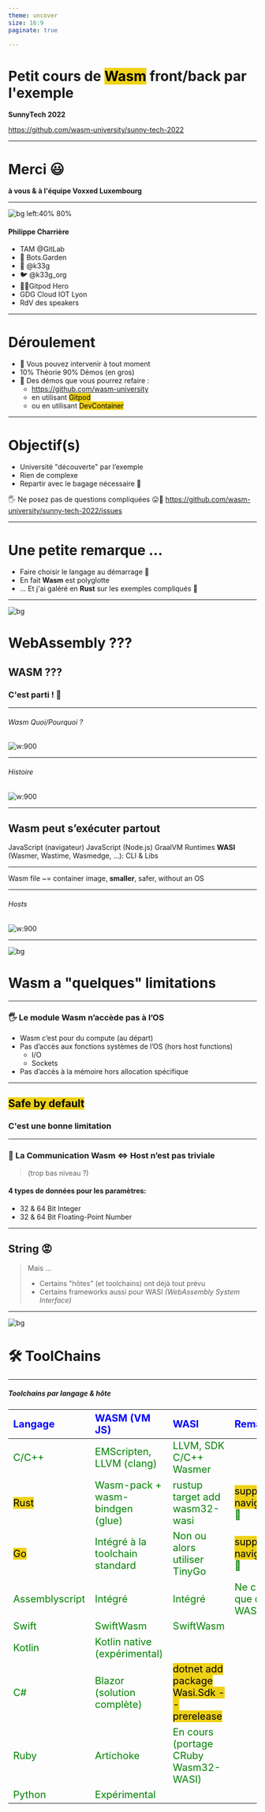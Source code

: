 ```yaml
---
theme: uncover
size: 16:9
paginate: true

---
```

<style scoped>
  mark {
    background-color: #942EC1;
    color: #FFFFFF;
  }
</style>
# Petit cours de <mark>Wasm</mark> front/back par l'exemple

**SunnyTech 2022**

https://github.com/wasm-university/sunny-tech-2022

---
# Merci 😃

**à vous & à l'équipe Voxxed Luxembourg**

---

![bg left:40% 80%](pictures/k33g.png)

#### Philippe Charrière

- TAM @GitLab
- 🤖 Bots.Garden
- 🦊 @k33g
- 🐦 @k33g_org
- 🍊🦸Gitpod Hero
- GDG Cloud IOT Lyon
- RdV des speakers

---
# Déroulement

- 👋 Vous pouvez intervenir à tout moment
- 10% Théorie 90% Démos (en gros)
- 🚀 Des démos que vous pourrez refaire :
  - https://github.com/wasm-university
  - en utilisant <mark>Gitpod</mark>
  - ou en utilisant <mark>DevContainer</mark>

---
# Objectif(s)

- Université "découverte" par l’exemple
- Rien de complexe
- Repartir avec le bagage nécessaire 🧳

🖐️ Ne posez pas de questions compliquées 😛🙏
https://github.com/wasm-university/sunny-tech-2022/issues

---
# Une petite remarque ...

- Faire choisir le langage au démarrage 🤔
- En fait **Wasm** est polyglotte
- ... Et j'ai galéré en **Rust** sur les exemples compliqués 🥵

---
![bg](#F0EA71)
# WebAssembly ???

## WASM ???
### C'est parti ! 🚀

---
###### Wasm Quoi/Pourquoi ?

![w:900](pictures/wasm-01.jpeg)


---

###### Histoire

![w:900](pictures/wasm-02.jpeg)

---

## Wasm peut s’exécuter partout

JavaScript (navigateur)
JavaScript (Node.js)
GraalVM
Runtimes **WASI** (Wasmer, Wastime, Wasmedge, …): CLI & Libs
<!-- webassembly system interface -->
---

Wasm file ~= container image, **smaller**, safer, without an OS

---
###### Hosts

![w:900](pictures/wasm-03.jpeg)


<!-- la portabilité de wasm dépend de l'hôte -->

---
![bg](#C4D8F8)
# Wasm a "quelques" limitations

---

### 🖐️ Le module Wasm n’accède pas à l’OS

- Wasm c’est pour du compute (au départ)
- Pas d’accès aux fonctions systèmes de l’OS (hors host functions)
  - I/O
  - Sockets
- Pas d’accès à la mémoire hors allocation spécifique
<!-- vérifier cette partie -->

---

## <mark>Safe by default</mark>

### C'est une bonne limitation
---
### 📣 La Communication Wasm <=> Host  n’est pas triviale
> (trop bas niveau ?)

#### 4 types de données pour les paramètres:

  - 32 & 64 Bit Integer
  - 32 & 64 Bit Floating-Point Number

---
## String 😡

> Mais ...
> - Certains "hôtes" (et toolchains) ont déjà tout prévu
> - Certains frameworks aussi pour WASI *(WebAssembly System Interface)*
---

![bg](#B8F6C5)
# 🛠 ToolChains

---
##### Toolchains par langage & hôte

<style scoped>
table {
    height: 80%;
    width: 100%;
    font-size: 20px;
    color: green;
}
th {
    color: blue;
}
mark {
  background-color: #EFD217;
  color: #000000;
}
</style>

Langage         | WASM (VM JS)                    | WASI                                     | Remarks
:---------------|:--------------------------------|:-----------------------------------------|:--------
C/C++           | EMScripten, LLVM (clang)        | LLVM, SDK C/C++ Wasmer                   |
<mark>Rust</mark>            | Wasm-pack + wasm-bindgen (glue) | rustup target add wasm32-wasi            | <mark>support navigateur</mark> 💖
<mark>Go</mark>              | Intégré à la toolchain standard | Non ou alors utiliser TinyGo             | <mark>support navigateur</mark> 💖
Assemblyscript  | Intégré                         | Intégré                                  | Ne cible que du WASM
Swift           | SwiftWasm                       | SwiftWasm                                |
Kotlin          | Kotlin native (expérimental)    |                                          |
C#              | Blazor (solution complète)      | <mark>dotnet add package Wasi.Sdk --prerelease</mark> |
Ruby            | Artichoke                       | En cours (portage CRuby Wasm32-WASI)     |
Python          | Expérimental                    |                                          |

<!-- regarder prez de Sébastien pour Kotlin -->
###### *Liste non exhaustive*
---
![bg](#E3C3E9)
# Statut actuel de Wasm

https://blog.scottlogic.com/2022/06/20/state-of-wasm-2022.html

---
![w:900](pictures/wasm-state.png)

---
<style scoped>
mark {
  background-color: #EFD217;
  color: #000000;
}
mark-purple {
  background-color: #942EC1;
  color: #FFFFFF;
}

mark-orange {
  background-color: #F0B044;
  color: #000000;
}

mark-cyan {
  background-color: #44F0EF;
  color: #000000;
}

mark-grey {
  background-color: #E2E0D6;
  color: #000000;
}

mark-green {
  background-color: #71F09C;
  color: #000000;
}

</style>

#### (Très) Rapide résumé (issue du sondage)

- L'utilisation de <mark-purple>**WASM**</mark-purple> ++ fréquente
- Popularité de <mark-orange>**Rust**</mark-orange> en hausse
- De + en + de personnes veulent faire du <mark-purple>**WASM**</mark-purple> en <mark-cyan>**Go**</mark-cyan>
- <mark-green>**Wasmtime**</mark-green> est le runtime le plus utilisé (arm ? 🤔)
- Utilisation de <mark-purple>**WASM**</mark-purple> pour <mark-grey>**Serverless** & **plug-ins**</mark-grey> en hausse
- <mark>**JavaScript**</mark> est devenu un langage utilisable pour <mark-purple>**WASM**</mark-purple> 😮🤔

<!--
Rust usage and desireabillity has continued to climb
Python has seen a big climb in usage
JavaScript has become a viable WebAssembly language
It’s been a good year for Blazor, with a big climb in usage and desire
Wasmtime is the most widely used runtime
The use of WebAssembly for Serverless, Containerisation and as a plug-in host has climbed significantly
Survey respondents are using WebAssembly much more freq
-->

---
##### Near’s JS SDK based on QuickJS

![w:800](pictures/js-wasm-01.png)

---
##### JS to WebAssembly toolchain

![w:800](pictures/js-wasm-02.png)

---
##### Bringing JavaScript and TypeScript to Suborbital

![w:800](pictures/js-wasm-03.png)

---
# Liens relatifs à Wasm 💜 JavaScript

- [thread Twitter de @BrendanEich](https://twitter.com/BrendanEich/status/1535304420426141696?ref_src=twsrc%5Etfw%7Ctwcamp%5Etweetembed%7Ctwterm%5E1535304420426141696%7Ctwgr%5E%7Ctwcon%5Es1_&ref_url=https%3A%2F%2Fblog.scottlogic.com%2F2022%2F06%2F20%2Fstate-of-wasm-2022.html)
- Javy (Shopify) : https://github.com/Shopify/javy
- Suborbital Blog Post : https://blog.suborbital.dev/bringing-javascript-and-typescript-to-suborbital
